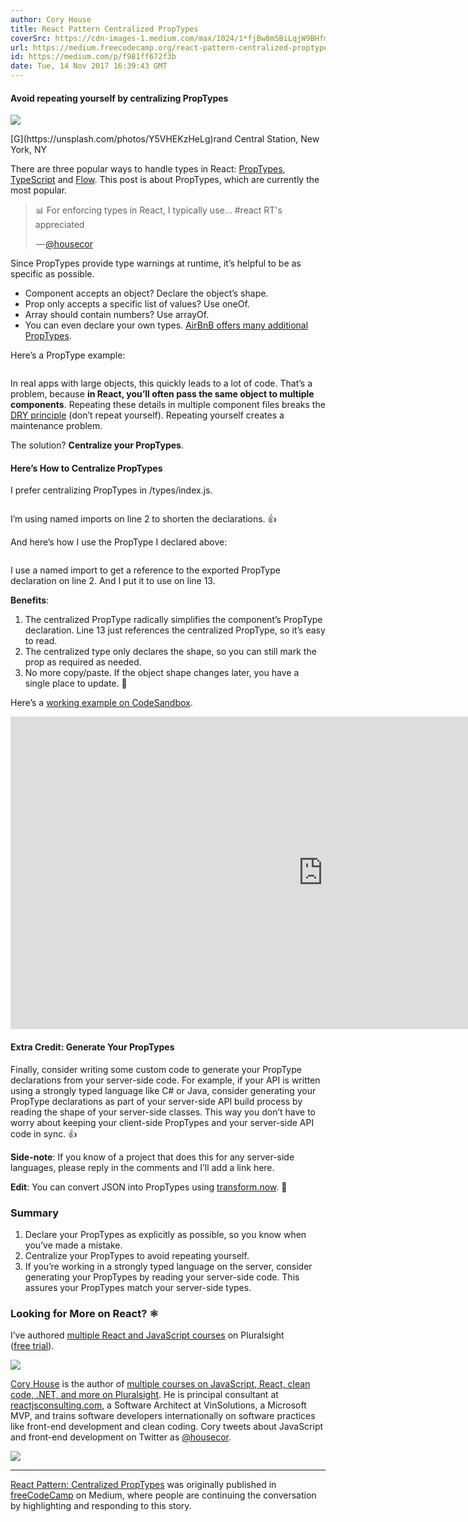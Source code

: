 ```yaml
---
author: Cory House
title: React Pattern Centralized PropTypes
coverSrc: https://cdn-images-1.medium.com/max/1024/1*fjBw8m5BiLqjW9BHfmySfg.jpeg
url: https://medium.freecodecamp.org/react-pattern-centralized-proptypes-f981ff672f3b?source=rss----336d898217ee---4
id: https://medium.com/p/f981ff672f3b
date: Tue, 14 Nov 2017 16:39:43 GMT
---
```

#### Avoid repeating yourself by centralizing PropTypes

![](https://cdn-images-1.medium.com/max/1024/1*fjBw8m5BiLqjW9BHfmySfg.jpeg)

<figcaption>[G](https://unsplash.com/photos/Y5VHEKzHeLg)rand Central Station, New York, NY</figcaption>



There are three popular ways to handle types in React: [PropTypes](https://reactjs.org/docs/typechecking-with-proptypes.html), [TypeScript](http://typescriptlang.org) and [Flow](http://flowtype.org/). This post is about PropTypes, which are currently the most popular.

<style>body[data-twttr-rendered="true"] {background-color: transparent;}.twitter-tweet {margin: auto !important;}</style>

> 📊 For enforcing types in React, I typically use... #react RT's appreciated
>
>  — [@housecor](https://twitter.com/housecor/status/911673327240073216)

<script>function notifyResize(height) {height = height ? height : document.documentElement.offsetHeight; var resized = false; if (window.donkey && donkey.resize) {donkey.resize(height); resized = true;}if (parent && parent._resizeIframe) {var obj = {iframe: window.frameElement, height: height}; parent._resizeIframe(obj); resized = true;}if (window.location && window.location.hash === "#amp=1" && window.parent && window.parent.postMessage) {window.parent.postMessage({sentinel: "amp", type: "embed-size", height: height}, "*");}if (window.webkit && window.webkit.messageHandlers && window.webkit.messageHandlers.resize) {window.webkit.messageHandlers.resize.postMessage(height); resized = true;}return resized;}twttr.events.bind('rendered', function (event) {notifyResize();}); twttr.events.bind('resize', function (event) {notifyResize();});</script><script>if (parent && parent._resizeIframe) {var maxWidth = parseInt(window.frameElement.getAttribute("width")); if ( 500 < maxWidth) {window.frameElement.setAttribute("width", "500");}}</script>

Since PropTypes provide type warnings at runtime, it’s helpful to be as specific as possible.

*   Component accepts an object? Declare the object’s shape.
*   Prop only accepts a specific list of values? Use oneOf.
*   Array should contain numbers? Use arrayOf.
*   You can even declare your own types. [AirBnB offers many additional PropTypes](https://github.com/airbnb/prop-types).

Here’s a PropType example:

<iframe src="" width="0" height="0" frameborder="0" scrolling="no"><a href="https://medium.com/media/e019278c6f44de68391613cd427f60bf/href">https://medium.com/media/e019278c6f44de68391613cd427f60bf/href</a></iframe>

In real apps with large objects, this quickly leads to a lot of code. That’s a problem, because **in React, you’ll often pass the same object to multiple components**. Repeating these details in multiple component files breaks the [DRY principle](https://en.wikipedia.org/wiki/Don%27t_repeat_yourself) (don’t repeat yourself). Repeating yourself creates a maintenance problem.

The solution? **Centralize your PropTypes**.

#### Here’s How to Centralize PropTypes

I prefer centralizing PropTypes in /types/index.js.

<iframe src="" width="0" height="0" frameborder="0" scrolling="no"><a href="https://medium.com/media/7f8c95bf8547914ded554ae773b5c67d/href">https://medium.com/media/7f8c95bf8547914ded554ae773b5c67d/href</a></iframe>

I’m using named imports on line 2 to shorten the declarations. 👍

And here’s how I use the PropType I declared above:

<iframe src="" width="0" height="0" frameborder="0" scrolling="no"><a href="https://medium.com/media/d25d344201d77c812adc57179733deae/href">https://medium.com/media/d25d344201d77c812adc57179733deae/href</a></iframe>

I use a named import to get a reference to the exported PropType declaration on line 2\. And I put it to use on line 13.

**Benefits**:

1.  The centralized PropType radically simplifies the component’s PropType declaration. Line 13 just references the centralized PropType, so it’s easy to read.
2.  The centralized type only declares the shape, so you can still mark the prop as required as needed.
3.  No more copy/paste. If the object shape changes later, you have a single place to update. 🎉

Here’s a [working example on CodeSandbox](https://codesandbox.io/s/3vw24xnlqm).

<iframe src="https://cdn.embedly.com/widgets/media.html?src=https%3A%2F%2Fcodesandbox.io%2Fembed%2F3vw24xnlqm%3Fmodule%3D%252FUserDetails.js%26view%3Deditor&amp;url=https%3A%2F%2Fcodesandbox.io%2Fs%2F3vw24xnlqm%3Fmodule%3D%252FUserDetails.js%26view%3Deditor&amp;image=https%3A%2F%2Fcodesandbox.io%2Fstatic%2Fimg%2Fbanner.png&amp;key=a19fcc184b9711e1b4764040d3dc5c07&amp;type=text%2Fhtml&amp;schema=codesandbox" width="1000" height="500" frameborder="0" scrolling="no"><a href="https://medium.com/media/b3048fa80cab9fa3dbbfde4ebdaef4c4/href">https://medium.com/media/b3048fa80cab9fa3dbbfde4ebdaef4c4/href</a></iframe>

#### Extra Credit: Generate Your PropTypes

Finally, consider writing some custom code to generate your PropType declarations from your server-side code. For example, if your API is written using a strongly typed language like C# or Java, consider generating your PropType declarations as part of your server-side API build process by reading the shape of your server-side classes. This way you don’t have to worry about keeping your client-side PropTypes and your server-side API code in sync. 👍

**Side-note**: If you know of a project that does this for any server-side languages, please reply in the comments and I’ll add a link here.

**Edit**: You can convert JSON into PropTypes using [transform.now](https://transform.now.sh/). 🎉

### Summary

1.  Declare your PropTypes as explicitly as possible, so you know when you’ve made a mistake.
2.  Centralize your PropTypes to avoid repeating yourself.
3.  If you’re working in a strongly typed language on the server, consider generating your PropTypes by reading your server-side code. This assures your PropTypes match your server-side types.

### Looking for More on React? ⚛️

I’ve authored [multiple React and JavaScript courses](http://bit.ly/psauthorpageimmutablepost) on Pluralsight ([free trial](http://bit.ly/pstrialimmutablepost)).

[![](https://cdn-images-1.medium.com/proxy/1*BkPc3o2d2bz0YEO7z5C2JQ.png)](https://www.pluralsight.com/authors/cory-house)

[Cory House](https://twitter.com/housecor) is the author of [multiple courses on JavaScript, React, clean code, .NET, and more on Pluralsight](http://pluralsight.com/author/cory-house). He is principal consultant at [reactjsconsulting.com](http://www.reactjsconsulting.com), a Software Architect at VinSolutions, a Microsoft MVP, and trains software developers internationally on software practices like front-end development and clean coding. Cory tweets about JavaScript and front-end development on Twitter as [@housecor](http://www.twitter.com/housecor).

![](https://medium.com/_/stat?event=post.clientViewed&referrerSource=full_rss&postId=f981ff672f3b)

* * *

[React Pattern: Centralized PropTypes](https://medium.freecodecamp.org/react-pattern-centralized-proptypes-f981ff672f3b) was originally published in [freeCodeCamp](https://medium.freecodecamp.org) on Medium, where people are continuing the conversation by highlighting and responding to this story.
